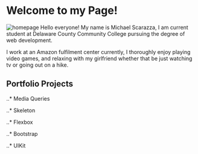 # Welcome to my Page!
![homepage](https://user-images.githubusercontent.com/60680158/75119769-e60b5c80-5653-11ea-9ab5-d43e44d2669d.jpg)
Hello everyone! My name is Michael Scarazza, I am current student at Delaware County Community College pursuing the degree of web development.

I work at an Amazon fulfilment center currently, I thoroughly enjoy playing video games, and relaxing with my girlfriend whether that be just watching tv or going out on a hike.

## Portfolio Projects

..* Media Queries

..* Skeleton

..* Flexbox

..* Bootstrap

..* UIKit
